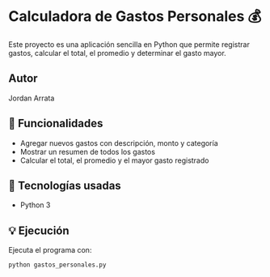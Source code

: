 # Calculadora de Gastos Personales 💰

Este proyecto es una aplicación sencilla en Python que permite registrar gastos, calcular el total, el promedio y determinar el gasto mayor.

## Autor
Jordan Arrata

## 🚀 Funcionalidades
- Agregar nuevos gastos con descripción, monto y categoría  
- Mostrar un resumen de todos los gastos  
- Calcular el total, el promedio y el mayor gasto registrado  

## 🧠 Tecnologías usadas
- Python 3

## 💡 Ejecución
Ejecuta el programa con:
```bash
python gastos_personales.py

